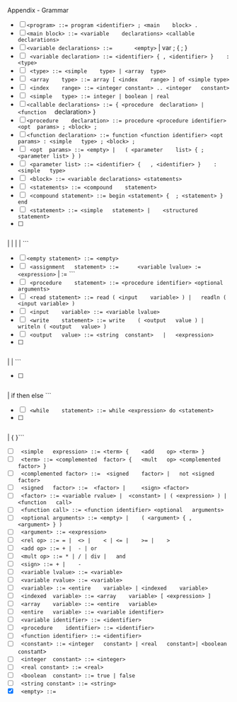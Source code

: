 Appendix - Grammar
- [ ] ``` <program> ::= program <identifier> ; <main	block> . ```
- [ ] ``` <main	block> ::= <variable	declarations> <callable declarations> ``` <statements>
- [ ] ``` <variable	declarations> ::= 		<empty> ``` 
|	var	<variable	declaration> ; {	<variable	declaration> ; }
- [ ] ``` <variable	declaration> ::= <identifier> {	, <identifier> }	: <type>``` 
- [ ] ``` <type> ::= <simple	type> |	<array	type>``` 
- [ ] ``` <array	type> ::= array [ <index	range> ] of <simple	type>``` 
- [ ] ``` <index	range> ::= <integer	constant> .. <integer	constant>``` 
- [ ] ``` <simple	type> ::= integer |	boolean | real``` 
- [ ] ``` <callable	declarations> ::= {	<procedure	declaration> |	<function	``` declaration> }
- [ ] ``` <procedure	declaration> ::= procedure <procedure identifier> <opt	params> ; <block> ; ``` 
- [ ] ``` <function	declaration> ::= function <function identifier> <opt	params> : <simple	type> ; <block> ; ``` 
- [ ] ``` <opt	params> ::= <empty> |	( <parameter	list> { ; <parameter list> } )``` 
- [ ] ``` <parameter list> ::= <identifier> {	, <identifier> }	: <simple	type>```
- [ ] ``` <block> ::= <variable	declarations> <statements>```
- [ ] ``` <statements> ::= <compound	statement>```
- [ ] ``` <compound	statement> ::= begin <statement> {	; <statement> }	end```
- [ ] ``` <statement> ::= <simple	statement> |	<structured	statement>```
- [ ] ``` <simple	statement> ::= 		<assignment	statement>
|	<procedure	statement>
| <read	statement>
|	<write	statement>
|	<empty statement> ```
- [ ] ``` <empty statement> ::= <empty> ```
- [ ] ``` <assignment	statement> ::= 		<variable lvalue> := <expression>```
|	<function	identifier> := <expression> ```
- [ ] ``` <procedure	statement> ::= <procedure identifier> <optional	arguments>```
- [ ] ``` <read	statement> ::= read ( <input	variable> ) |	readln ( <input	variable> )```
- [ ] ``` <input	variable> ::= <variable lvalue>```
- [ ] ``` <write	statement> ::= write	( <output	value ) |	writeln ( <output	value> )```
- [ ] ``` <output	value> ::= <string	constant>	|	<expression>```
- [ ] ``` <structured	statement> ::= <compound	statement>
|	<if	statement>
|	<while	statement>```
- [ ] ``` <if	statement> ::= 		if <expression> then <statement>
|	if <expression> then <statement> else <statement>```
- [ ] ``` <while	statement> ::= while <expression> do <statement>```
- [ ] ``` <expression> ::= 		<simple	expression>
|	{	<simple	expression> <rel	op> <simple	expression> }```
- [ ] ``` <simple	expression> ::= <term> {	<add	op> <term> }```
- [ ] ``` <term> ::= <complemented	factor> {	<mult	op> <complemented	factor> }```
- [ ] ``` <complemented	factor> ::=	 <signed	factor> |	not <signed	factor>```
- [ ] ``` <signed	factor> ::=	 <factor> |		<sign> <factor>```
- [ ] ``` <factor> ::= <variable rvalue> |	<constant> | ( <expression> ) |		<function	call>```
- [ ] ``` <function	call> ::= <function identifier> <optional	arguments>```
- [ ] ``` <optional	arguments> ::= <empty> |	( <argument> { ,	<argument> } )```
- [ ] ``` <argument> ::= <expression>```
- [ ] ``` <rel op> ::= = |	<> |	< |	<= |	>= |	>```
- [ ] ``` <add op> ::= + |	- |	or```
- [ ] ``` <mult op> ::= * |	/ |	div |	and```
- [ ] ``` <sign> ::= + |	-```
- [ ] ``` <variable lvalue> ::= <variable>```
- [ ] ``` <variable rvalue> ::= <variable>```
- [ ] ``` <variable> ::= <entire	variable> |	<indexed	variable>```
- [ ] ``` <indexed	variable> ::= <array	variable> [ <expression> ]```
- [ ] ``` <array	variable> ::= <entire	variable>```
- [ ] ``` <entire	variable> ::= <variable	identifier>```
- [ ] ``` <variable	identifier> ::= <identifier>```
- [ ] ``` <procedure	identifier> ::= <identifier>```
- [ ] ``` <function	identifier> ::= <identifier>```
- [ ] ``` <constant> ::= <integer	constant> | <real	constant>| <boolean	consta```nt>
- [ ] ``` <integer	constant> ::= <integer>```
- [ ] ``` <real	constant> ::= <real>```
- [ ] ``` <boolean	constant> ::= true | false```
- [ ] ``` <string constant> ::= <string>```
- [X] ``` <empty> ::=```